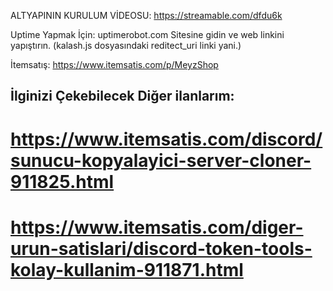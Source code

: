 ALTYAPININ KURULUM VİDEOSU: https://streamable.com/dfdu6k

Uptime Yapmak İçin: uptimerobot.com Sitesine gidin ve web linkini yapıştırın. (kalash.js dosyasındaki reditect_uri linki yani.)

İtemsatış: https://www.itemsatis.com/p/MeyzShop


## İlginizi Çekebilecek Diğer ilanlarım:

# https://www.itemsatis.com/discord/sunucu-kopyalayici-server-cloner-911825.html

# https://www.itemsatis.com/diger-urun-satislari/discord-token-tools-kolay-kullanim-911871.html
